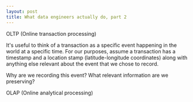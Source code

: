 ```yaml
---
layout: post
title: What data engineers actually do, part 2
---
```


OLTP (Online transaction processing)

It's useful to think of a transaction as a specific event happening in the world at a specific time. For our purposes, assume a transaction has a timestamp and a location stamp (latitude-longitude coordinates) along with anything else relevant about the event that we chose to record.

Why are we recording this event? What relevant information are we preserving? 

OLAP (Online analytical processing)
